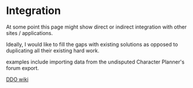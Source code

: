 # Integration

At some point this page might show direct or indirect integration with other sites / applications.

Ideally, I would like to fill the gaps with existing solutions as opposed to duplicating all their existing hard work.

examples include importing data from the undisputed Character Planner's forum export.

[DDO wiki](https://www.ddowiki.com)


